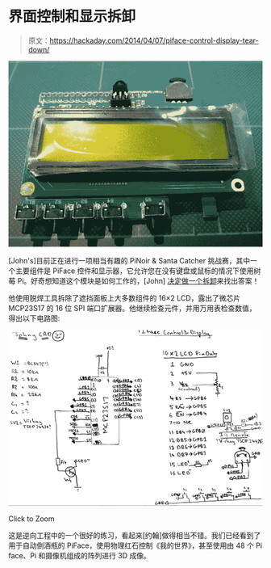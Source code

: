 # 界面控制和显示拆卸

> 原文：<https://hackaday.com/2014/04/07/piface-control-display-tear-down/>

![PIFace4](img/24bb3f41c9d006785f204d8878b8b6a3.png)

[John's]目前正在进行一项相当有趣的 PiNoir & Santa Catcher 挑战赛，其中一个主要组件是 PiFace 控件和显示器，它允许您在没有键盘或鼠标的情况下使用树莓 Pi。好奇想知道这个模块是如何工作的，[John] [决定做一个拆卸](http://shropshirelug.wordpress.com/2013/12/30/piface-control-display-tear-down/)来找出答案！

他使用脱焊工具拆除了遮挡面板上大多数组件的 16×2 LCD，露出了微芯片 MCP23S17 的 16 位 SPI 端口扩展器。他继续检查元件，并用万用表检查数值，得出以下电路图:

[![PiFace+Control+and+Display](img/6aad8f9079978bc25d3a30b2db771e16.png)](http://hackaday.com/wp-content/uploads/2014/04/pifacecontrolanddisplay.png)

Click to Zoom

这是逆向工程中的一个很好的练习，看起来[约翰]做得相当不错。我们已经看到了用于自动倒酒瓶的 PiFace，使用物理红石控制《我的世界》，甚至使用由 48 个 Pi face、Pi 和摄像机组成的阵列进行 3D 成像。